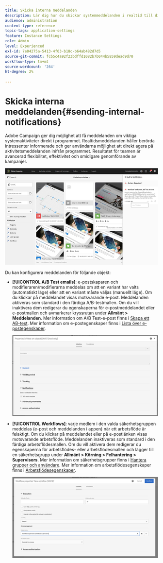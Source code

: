 ```yaml
---
title: Skicka interna meddelanden
description: Lär dig hur du skickar systemmeddelanden i realtid till dina Adobe Campaign-användare.
audience: administration
content-type: reference
topic-tags: application-settings
feature: Instance Settings
role: Admin
level: Experienced
exl-id: 7e04275a-5413-4f03-b18c-b64ab482d7d5
source-git-commit: fcb5c4a92f23bdffd1082b7b044b5859dead9d70
workflow-type: tm+mt
source-wordcount: '264'
ht-degree: 2%

---
```


# Skicka interna meddelanden{#sending-internal-notifications}

Adobe Campaign ger dig möjlighet att få meddelanden om viktiga systemaktiviteter direkt i programmet. Realtidsmeddelanden håller berörda intressenter informerade och ger användarna möjlighet att direkt agera på aktivitetsmeddelanden inifrån programmet. Resultatet för teamen är avancerad flexibilitet, effektivitet och smidigare genomförande av kampanjer.

![](assets/pulse_3.png)

Du kan konfigurera meddelanden för följande objekt:

* **[!UICONTROL A/B Test emails]**: e-postskaparen och modifieraren/modifierarna meddelas om att en variant har valts (automatiskt läge) eller att en variant måste väljas (manuellt läge). Om du klickar på meddelandet visas motsvarande e-post. Meddelanden aktiveras som standard i den färdiga A/B-testmallen. Om du vill inaktivera dem redigerar du egenskaperna för e-postmeddelandet eller e-postmallen och avmarkerar kryssrutan under **Allmänt > Meddelanden**. Mer information om A/B Test-e-post finns i [Skapa ett AB-test](../../channels/using/designing-an-a-b-test-email.md). Mer information om e-postegenskaper finns i [Lista över e-postegenskaper](../../administration/using/configuring-email-channel.md#list-of-email-properties).

   ![](assets/pulse_2.png)

* **[!UICONTROL Workflows]**: varje medlem i den valda säkerhetsgruppen meddelas (e-post och meddelanden i appen) när ett arbetsflöde är felaktigt. Om du klickar på meddelandet eller på e-postlänken visas motsvarande arbetsflöde. Meddelanden inaktiveras som standard i den färdiga arbetsflödesmallen. Om du vill aktivera dem redigerar du egenskaperna för arbetsflödes- eller arbetsflödesmallen och lägger till en säkerhetsgrupp under **Allmänt > Körning > Felhantering > Supervisors**. Mer information om säkerhetsgrupper finns i [Hantera grupper och användare](../../administration/using/managing-groups-and-users.md). Mer information om arbetsflödesegenskaper finns i [Arbetsflödesegenskaper](../../automating/using/managing-execution-options.md).

   ![](assets/pulse_1.png)
